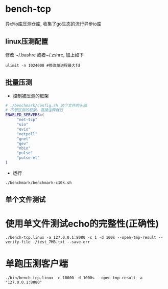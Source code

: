 # bench-tcp
异步io库压测仓库, 收集了go生态的流行异步io库

## linux压测配置
修改 ~/.bashrc 或者~/.zshrc, 加上如下
```
ulimit -n 1024000 #修改单进程最大fd
```

## 批量压测
* 控制被压测的框架
```bash
# ./benchmark/config.sh 这个文件的头部
# 不想压测的框架，直接注释就行
ENABLED_SERVERS=(
     "net-tcp"
     "uio"
     "evio"
     "netpoll"
     "gnet"
     "gev"
     "nbio"
     "pulse"
     "pulse-et"
)
```
* 运行
```
./benchmark/benchmark-c10k.sh
```

## 单个文件测试
# 使用单文件测试echo的完整性(正确性)
```
./bench-tcp.linux -a 127.0.0.1:8080 -c 1 -d 100s --open-tmp-result --verify-file ./test_7MB.txt --save-err
```

# 单跑压测客户端
```
./bin/bench-tcp.linux -c 10000 -d 1000s --open-tmp-result -a "127.0.0.1:8080"
```
